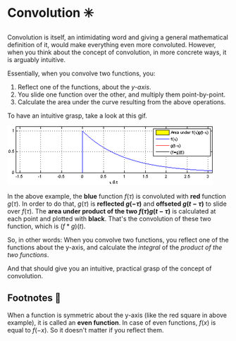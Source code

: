 # Convolution ✳️
Convolution is itself, an intimidating word and giving a general mathematical definition of it, would make everything even more convoluted. However, when you think about the concept of convolution, in more concrete ways, it is arguably intuitive.

Essentially, when you convolve two functions, you:
1. Reflect one of the functions, about the _y-axis_.
2. You slide one function over the other, and multiply them point-by-point.
3. Calculate the area under the curve resulting from the above operations.

To have an intuitive grasp, take a look at this gif. 

![](https://github.com/kevmasajedi/And-DSP-for-All/blob/main/Fundamentals_of_Linear_Systems/convolution/c1.gif?raw=true)

In the above example, the __blue__ function $f(\tau)$ is convoluted with __red__ function $g(\tau)$. In order to do that, $g(\tau)$ is __reflected $g(-\tau)$__ and __offseted $g(t-\tau)$__ to slide over $f(\tau)$. The __area under product of the two $f(\tau)g(t-\tau)$__ is calculated at each point and plotted with __black__. That's the convolution of these two function, which is $(f*g)(t)$.

So, in other words: When you convolve two functions, you reflect one of the functions about the y-axis, and calculate the _integral_ of the _product of the two functions_. 

And that should give you an intuitive, practical grasp of the concept of convolution.

## Footnotes 📝
When a function is symmetric about the y-axis (like the red square in above example), it is called an __even function__. In case of even functions, $f(x)$ is equal to $f(-x)$. So it doesn't matter if you reflect them.